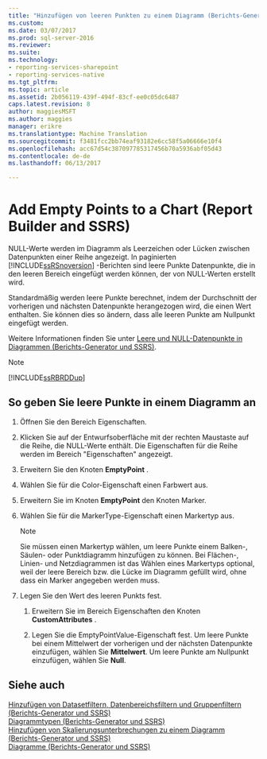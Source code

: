 ```yaml
---
title: "Hinzufügen von leeren Punkten zu einem Diagramm (Berichts-Generator und SSRS) | Microsoft Docs"
ms.custom: 
ms.date: 03/07/2017
ms.prod: sql-server-2016
ms.reviewer: 
ms.suite: 
ms.technology:
- reporting-services-sharepoint
- reporting-services-native
ms.tgt_pltfrm: 
ms.topic: article
ms.assetid: 2b056119-439f-494f-83cf-ee0c05dc6487
caps.latest.revision: 8
author: maggiesMSFT
ms.author: maggies
manager: erikre
ms.translationtype: Machine Translation
ms.sourcegitcommit: f3481fcc2bb74eaf93182e6cc58f5a06666e10f4
ms.openlocfilehash: acc67d54c387097785317456b70a5936abf05d43
ms.contentlocale: de-de
ms.lasthandoff: 06/13/2017

---
```

# <a name="add-empty-points-to-a-chart-report-builder-and-ssrs"></a>Add Empty Points to a Chart (Report Builder and SSRS)
NULL-Werte werden im Diagramm als Leerzeichen oder Lücken zwischen Datenpunkten einer Reihe angezeigt. In paginierten [!INCLUDE[ssRSnoversion](../../includes/ssrsnoversion-md.md)] -Berichten sind leere Punkte Datenpunkte, die in den leeren Bereich eingefügt werden können, der von NULL-Werten erstellt wird.  
  
 Standardmäßig werden leere Punkte berechnet, indem der Durchschnitt der vorherigen und nächsten Datenpunkte herangezogen wird, die einen Wert enthalten. Sie können dies so ändern, dass alle leeren Punkte am Nullpunkt eingefügt werden.  
  
 Weitere Informationen finden Sie unter [Leere und NULL-Datenpunkte in Diagrammen &#40;Berichts-Generator und SSRS&#41;](../../reporting-services/report-design/empty-and-null-data-points-in-charts-report-builder-and-ssrs.md).  
  
> [!NOTE]  
>  [!INCLUDE[ssRBRDDup](../../includes/ssrbrddup-md.md)]  
  
## <a name="to-specify-empty-points-on-a-chart"></a>So geben Sie leere Punkte in einem Diagramm an  
  
1.  Öffnen Sie den Bereich Eigenschaften.  
  
2.  Klicken Sie auf der Entwurfsoberfläche mit der rechten Maustaste auf die Reihe, die NULL-Werte enthält. Die Eigenschaften für die Reihe werden im Bereich "Eigenschaften" angezeigt.  
  
3.  Erweitern Sie den Knoten **EmptyPoint** .  
  
4.  Wählen Sie für die Color-Eigenschaft einen Farbwert aus.  
  
5.  Erweitern Sie im Knoten **EmptyPoint** den Knoten Marker.  
  
6.  Wählen Sie für die MarkerType-Eigenschaft einen Markertyp aus.  
  
    > [!NOTE]  
    >  Sie müssen einen Markertyp wählen, um leere Punkte einem Balken-, Säulen- oder Punktdiagramm hinzufügen zu können. Bei Flächen-, Linien- und Netzdiagrammen ist das Wählen eines Markertyps optional, weil der leere Bereich bzw. die Lücke im Diagramm gefüllt wird, ohne dass ein Marker angegeben werden muss.  
  
7.  Legen Sie den Wert des leeren Punkts fest.  
  
    1.  Erweitern Sie im Bereich Eigenschaften den Knoten **CustomAttributes** .  
  
    2.  Legen Sie die EmptyPointValue-Eigenschaft fest. Um leere Punkte bei einem Mittelwert der vorherigen und der nächsten Datenpunkte einzufügen, wählen Sie **Mittelwert**. Um leere Punkte am Nullpunkt einzufügen, wählen Sie **Null**.  
  
## <a name="see-also"></a>Siehe auch  
 [Hinzufügen von Datasetfiltern, Datenbereichsfiltern und Gruppenfiltern &#40;Berichts-Generator und SSRS&#41;](../../reporting-services/report-design/add-dataset-filters-data-region-filters-and-group-filters.md)   
 [Diagrammtypen &#40;Berichts-Generator und SSRS&#41;](../../reporting-services/report-design/chart-types-report-builder-and-ssrs.md)   
 [Hinzufügen von Skalierungsunterbrechungen zu einem Diagramm &#40;Berichts-Generator und SSRS&#41;](../../reporting-services/report-design/add-scale-breaks-to-a-chart-report-builder-and-ssrs.md)   
 [Diagramme &#40;Berichts-Generator und SSRS&#41;](../../reporting-services/report-design/charts-report-builder-and-ssrs.md)  
  
  
